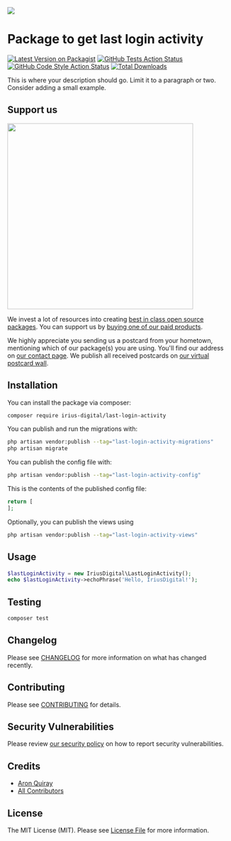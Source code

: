
[<img src="https://github-ads.s3.eu-central-1.amazonaws.com/support-ukraine.svg?t=1" />](https://supportukrainenow.org)

# Package to get last login activity

[![Latest Version on Packagist](https://img.shields.io/packagist/v/irius-digital/last-login-activity.svg?style=flat-square)](https://packagist.org/packages/irius-digital/last-login-activity)
[![GitHub Tests Action Status](https://img.shields.io/github/workflow/status/irius-digital/last-login-activity/run-tests?label=tests)](https://github.com/irius-digital/last-login-activity/actions?query=workflow%3Arun-tests+branch%3Amain)
[![GitHub Code Style Action Status](https://img.shields.io/github/workflow/status/irius-digital/last-login-activity/Check%20&%20fix%20styling?label=code%20style)](https://github.com/irius-digital/last-login-activity/actions?query=workflow%3A"Check+%26+fix+styling"+branch%3Amain)
[![Total Downloads](https://img.shields.io/packagist/dt/irius-digital/last-login-activity.svg?style=flat-square)](https://packagist.org/packages/irius-digital/last-login-activity)

This is where your description should go. Limit it to a paragraph or two. Consider adding a small example.

## Support us

[<img src="https://github-ads.s3.eu-central-1.amazonaws.com/last-login-activity.jpg?t=1" width="419px" />](https://spatie.be/github-ad-click/last-login-activity)

We invest a lot of resources into creating [best in class open source packages](https://spatie.be/open-source). You can support us by [buying one of our paid products](https://spatie.be/open-source/support-us).

We highly appreciate you sending us a postcard from your hometown, mentioning which of our package(s) you are using. You'll find our address on [our contact page](https://spatie.be/about-us). We publish all received postcards on [our virtual postcard wall](https://spatie.be/open-source/postcards).

## Installation

You can install the package via composer:

```bash
composer require irius-digital/last-login-activity
```

You can publish and run the migrations with:

```bash
php artisan vendor:publish --tag="last-login-activity-migrations"
php artisan migrate
```

You can publish the config file with:

```bash
php artisan vendor:publish --tag="last-login-activity-config"
```

This is the contents of the published config file:

```php
return [
];
```

Optionally, you can publish the views using

```bash
php artisan vendor:publish --tag="last-login-activity-views"
```

## Usage

```php
$lastLoginActivity = new IriusDigital\LastLoginActivity();
echo $lastLoginActivity->echoPhrase('Hello, IriusDigital!');
```

## Testing

```bash
composer test
```

## Changelog

Please see [CHANGELOG](CHANGELOG.md) for more information on what has changed recently.

## Contributing

Please see [CONTRIBUTING](https://github.com/spatie/.github/blob/main/CONTRIBUTING.md) for details.

## Security Vulnerabilities

Please review [our security policy](../../security/policy) on how to report security vulnerabilities.

## Credits

- [Aron Quiray](https://github.com/irius-digital)
- [All Contributors](../../contributors)

## License

The MIT License (MIT). Please see [License File](LICENSE.md) for more information.
